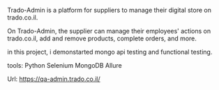 Trado-Admin is a platform for suppliers to manage their digital store on trado.co.il.

On Trado-Admin, the supplier can manage their employees' actions on trado.co.il, add and remove products, complete orders, and more.

in this project, i demonstarted mongo api testing and functional testing.

tools:
Python
Selenium
MongoDB
Allure

Url: https://qa-admin.trado.co.il/ 
